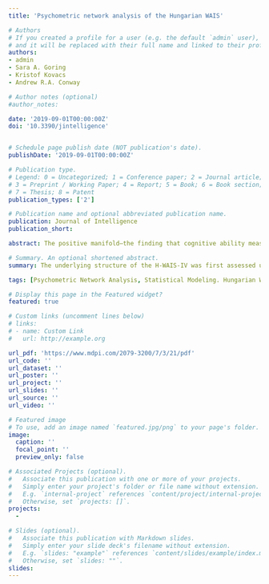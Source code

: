 ```yaml
---
title: 'Psychometric network analysis of the Hungarian WAIS'

# Authors
# If you created a profile for a user (e.g. the default `admin` user), write the username (folder name) here
# and it will be replaced with their full name and linked to their profile.
authors:
- admin
- Sara A. Goring
- Kristof Kovacs
- Andrew R.A. Conway

# Author notes (optional)
#author_notes:

date: '2019-09-01T00:00:00Z'
doi: '10.3390/jintelligence'


# Schedule page publish date (NOT publication's date).
publishDate: '2019-09-01T00:00:00Z'

# Publication type.
# Legend: 0 = Uncategorized; 1 = Conference paper; 2 = Journal article;
# 3 = Preprint / Working Paper; 4 = Report; 5 = Book; 6 = Book section;
# 7 = Thesis; 8 = Patent
publication_types: ['2']

# Publication name and optional abbreviated publication name.
publication: Journal of Intelligence
publication_short: 

abstract: The positive manifold—the finding that cognitive ability measures demonstrate positive correlations with one another—has led to models of intelligence that include a general cognitive ability or general intelligence (g). This view has been reinforced using factor analysis and reflective, higher-order latent variable models. However, a new theory of intelligence, Process Overlap Theory (POT), posits that g is not a psychological attribute but an index of cognitive abilities that results from an interconnected network of cognitive processes. These competing theories of intelligence are compared using two different statistical modeling techniques (a) latent variable modeling and (b) psychometric network analysis. Network models display partial correlations between pairs of observed variables that demonstrate direct relationships among observations. Secondary data analysis was conducted using the Hungarian Wechsler Adult Intelligence Scale Fourth Edition (H-WAIS-IV). The underlying structure of the H-WAIS-IV was first assessed using confirmatory factor analysis assuming a reflective, higher-order model and then reanalyzed using psychometric network analysis. The compatibility (or lack thereof) of these theoretical accounts of intelligence with the data are discussed.

# Summary. An optional shortened abstract.
summary: The underlying structure of the H-WAIS-IV was first assessed using confirmatory factor analysis assuming a reflective, higher-order model and then reanalyzed using psychometric network analysis. The compatibility (or lack thereof) of these theoretical accounts of intelligence with the data are discussed.

tags: [Psychometric Network Analysis, Statistical Modeling. Hungarian WAIS-IV, Unified Model of Intelligence]

# Display this page in the Featured widget?
featured: true

# Custom links (uncomment lines below)
# links:
# - name: Custom Link
#   url: http://example.org

url_pdf: 'https://www.mdpi.com/2079-3200/7/3/21/pdf'
url_code: ''
url_dataset: ''
url_poster: ''
url_project: ''
url_slides: ''
url_source: ''
url_video: ''

# Featured image
# To use, add an image named `featured.jpg/png` to your page's folder.
image:
  caption: ''
  focal_point: ''
  preview_only: false

# Associated Projects (optional).
#   Associate this publication with one or more of your projects.
#   Simply enter your project's folder or file name without extension.
#   E.g. `internal-project` references `content/project/internal-project/index.md`.
#   Otherwise, set `projects: []`.
projects:
  - 

# Slides (optional).
#   Associate this publication with Markdown slides.
#   Simply enter your slide deck's filename without extension.
#   E.g. `slides: "example"` references `content/slides/example/index.md`.
#   Otherwise, set `slides: ""`.
slides: 
---
```

